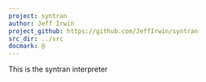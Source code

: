 ```yaml
---
project: syntran
author: Jeff Irwin
project_github: https://github.com/JeffIrwin/syntran
src_dir: ../src
docmark: @
---
```


<!--

To build ford documentation:
- Comment-out all "iso_fortran_env" usages in Fortran src
- Open Windows terminal (python version 3.8 matters)
- Run `ford doc\ford.md`

-->

This is the syntran interpreter
